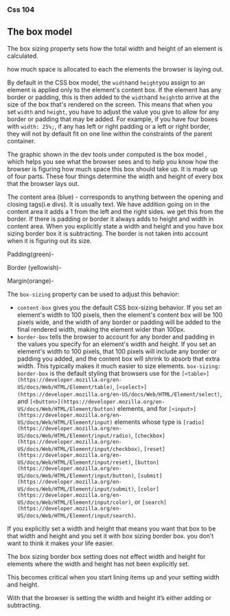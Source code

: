 ### Css 104

## The box model 

The box sizing property sets how the total width and height of an element is calculated.

how much space is allocated to each the elements the browser is laying out.  

By default in the CSS box model, the `width`and `height`you assign to an element is applied only to the element's content box. If the element has any border or padding, this is then added to the `width`and `height`to arrive at the size of the box that's rendered on the screen. This means that when you set `width` and `height`, you have to adjust the value you give to allow for any border or padding that may be added. For example, if you have four boxes with `width: 25%;`, if any has left or right padding or a left or right border, they will not by default fit on one line within the constraints of the parent container.

The graphic shown in the dev tools under computed is the box model , which helps you see what the browser sees and to help you know how the browser is figuring how much space this box should take up. It is made up of four parts. These four things determine the width and height of every box that the browser lays out. 

The content area (blue) - corresponds to anything between the opening and closing tags(i.e divs). It is usually text. We have addition going on in the content area it adds a 1 from the left and the right sides. we get this from the border. If there is padding or border it always adds to height and width in content area. When you explicitly state a width and height and you have box sizing border box it is subtracting. The border is not taken into account when it is figuring out its size.

Padding(green)-

Border (yellowish)-

Margin(orange)-

The `box-sizing` property can be used to adjust this behavior:

- `content-box` gives you the default CSS box-sizing behavior. If you set an element's width to 100 pixels, then the element's content box will be 100 pixels wide, and the width of any border or padding will be added to the final rendered width, making the element wider than 100px.
- `border-box` tells the browser to account for any border and padding in the values you specify for an element's width and height. If you set an element's width to 100 pixels, that 100 pixels will include any border or padding you added, and the content box will shrink to absorb that extra width. This typically makes it much easier to size elements. `box-sizing: border-box` is the default styling that browsers use for the `[<table>](https://developer.mozilla.org/en-US/docs/Web/HTML/Element/table)`, `[<select>](https://developer.mozilla.org/en-US/docs/Web/HTML/Element/select)`, and `[<button>](https://developer.mozilla.org/en-US/docs/Web/HTML/Element/button)` elements, and for `[<input>](https://developer.mozilla.org/en-US/docs/Web/HTML/Element/input)` elements whose type is `[radio](https://developer.mozilla.org/en-US/docs/Web/HTML/Element/input/radio)`, `[checkbox](https://developer.mozilla.org/en-US/docs/Web/HTML/Element/input/checkbox)`, `[reset](https://developer.mozilla.org/en-US/docs/Web/HTML/Element/input/reset)`, `[button](https://developer.mozilla.org/en-US/docs/Web/HTML/Element/input/button)`, `[submit](https://developer.mozilla.org/en-US/docs/Web/HTML/Element/input/submit)`, `[color](https://developer.mozilla.org/en-US/docs/Web/HTML/Element/input/color)`, or `[search](https://developer.mozilla.org/en-US/docs/Web/HTML/Element/input/search)`.

If you explicitly set a width and height that means you want that box to be that width and height and you set it with box sizing border box. you don’t want to think it makes your life easier. 

The box sizing border box setting does not effect width and height for  elements where the width and height has not been explicitly set. 

This becomes critical when you start lining items up and your setting width and height. 

With that the browser is setting the width and height it’s either adding or subtracting.